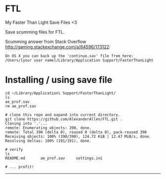# FTL
My Faster Than Light Save Files &lt;3

Save scumming files for FTL.

Scumming answer from Stack Overflow http://gaming.stackexchange.com/a/84596/173122:

    On OS X you can back up the 'continue.sav' file from here:
    /Users/[your user name]/Library/Application Support/FasterThanLight

# Installing / using save file

    cd ~/Library/Application\ Support/FasterThanLight/
    ls
    ae_prof.sav
    rm ae_prof.sav 
    
    # clone this repo and expand into current directory.
    git clone https://github.com/AlexanderAllen/FTL.git .
    Cloning into '.'...
    remote: Enumerating objects: 390, done.
    remote: Total 390 (delta 0), reused 0 (delta 0), pack-reused 390
    Receiving objects: 100% (390/390), 124.72 KiB | 12.47 MiB/s, done.
    Resolving deltas: 100% (191/191), done.
    
    # verify
    ls
    README.md       ae_prof.sav     settings.ini

    # ... profit!
    
---    
